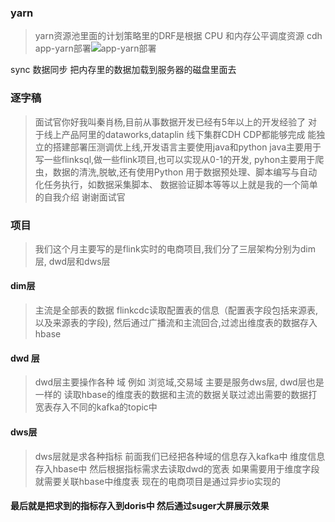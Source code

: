 ### yarn
>yarn资源池里面的计划策略里的DRF是根据 CPU 和内存公平调度资源
> cdh app-yarn部署![app-yarn部署](C:/Users/LEGION/Desktop/20241219/25fbb2b9-7472-406e-a669-6a0882f5d297.png)

sync 数据同步 把内存里的数据加载到服务器的磁盘里面去

### 逐字稿
> 面试官你好我叫秦肖杨,目前从事数据开发已经有5年以上的开发经验了
> 对于线上产品阿里的dataworks,dataplin 线下集群CDH CDP都能够完成
> 能独立的搭建部署压测调优上线,开发语言主要使用java和python
> java主要用于写一些flinksql,做一些flink项目,也可以实现从0-1的开发,
> pyhon主要用于爬虫，数据的清洗,脱敏,还有使用Python
> 用于数据预处理、脚本编写与自动化任务执行，如数据采集脚本、
> 数据验证脚本等等以上就是我的一个简单的自我介绍 谢谢面试官

### 项目
>我们这个月主要写的是flink实时的电商项目,我们分了三层架构分别为dim层,
> dwd层和dws层
#### dim层 
>主流是全部表的数据 flinkcdc读取配置表的信息（配置表字段包括来源表,以及来源表的字段),
> 然后通过广播流和主流回合,过滤出维度表的数据存入hbase
#### dwd 层
>dwd层主要操作各种 域 例如 浏览域,交易域 主要是服务dws层, dwd层也是一样的
> 读取hbase的维度表的数据和主流的数据关联过滤出需要的数据打宽表存入不同的kafka的topic中
#### dws层 
>dws层就是求各种指标
> 前面我们已经把各种域的信息存入kafka中 维度信息存入hbase中
> 然后根据指标需求去读取dwd的宽表 如果需要用于维度字段就需要关联hbase中维度表
> 现在的电商项目是通过异步io实现的
#### 最后就是把求到的指标存入到doris中 然后通过suger大屏展示效果